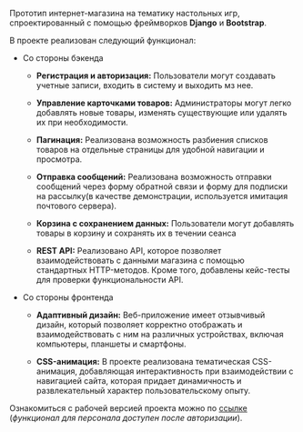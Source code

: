 Прототип интернет-магазина на тематику настольных игр, спроектированный с помощью фреймворков **Django** и **Bootstrap**.

В проекте реализован следующий функционал:

- Со стороны бэкенда
    - **Регистрация и авторизация:** Пользователи могут создавать учетные записи, входить в систему и выходить мз нее.

    - **Управление карточками товаров:** Администраторы могут легко добавлять новые товары, изменять существующие или
      удалять их при необходимости.

    - **Пагинация:** Реализована возможность разбиения списков товаров на отдельные страницы для удобной
      навигации и просмотра.

    - **Отправка сообщений:** Реализована возможность отправки сообщений через форму обратной связи и форму для
      подписки на рассылку(в качестве демонстрации, используется имитация почтового сервера).

    - **Корзина с сохранением данных:** Пользователи могут добавлять товары в корзину и сохранять их в течении сеанса

    - **REST API:** Реализовано API, которое позволяет взаимодействовать с данными магазина с помощью стандартных
      HTTP-методов. Кроме того, добавлены кейс-тесты для проверки функциональности API.


- Со стороны фронтенда
    - **Адаптивный дизайн:** Веб-приложение имеет отзывчивый дизайн, который позволяет корректно отображать и
      взаимодействовать с ним на различных устройствах, включая компьютеры, планшеты и смартфоны.

    - **CSS-анимация:** В проекте реализована тематическая CSS-анимация, добавляющая интерактивность при
      взаимодействии с навигацией сайта, которая придает динамичность и развлекательный характер пользовательскому
      опыту.

Ознакомиться с рабочей версией проекта можно по [ссылке](https://nwmber92.pythonanywhere.com/store) (*функционал для
персонала доступен после авторизации*).